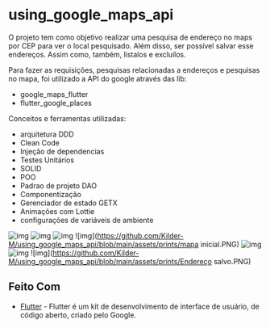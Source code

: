 # using_google_maps_api


O projeto tem como objetivo realizar uma pesquisa de endereço no maps por CEP para ver o local pesquisado. Além disso, ser possível salvar esse endereços. Assim como, também, listalos e excluílos.

Para fazer as requisições, pesquisas relacionadas a endereços e pesquisas no mapa, foi utilizado a API do google através das lib:

- google_maps_flutter
- flutter_google_places



Conceitos e ferramentas utilizadas:

- arquitetura DDD
- Clean Code
- Injeção de dependencias
- Testes Unitários
- SOLID
- POO
- Padrao de projeto DAO
- Componentização
- Gerenciador de estado GETX
- Animações com Lottie
- configurações de variáveis de ambiente


![img](https://github.com/Kilder-M/using_google_maps_api/blob/main/assets/prints/lista_endereços.PNG)
![img](https://github.com/Kilder-M/using_google_maps_api/blob/main/assets/prints/dialog_excluir.PNG)
![img](https://github.com/Kilder-M/using_google_maps_api/blob/main/assets/prints/endereço_excluído_com_sucesso.PNG)
![img](https://github.com/Kilder-M/using_google_maps_api/blob/main/assets/prints/mapa inicial.PNG)
![img](https://github.com/Kilder-M/using_google_maps_api/blob/main/assets/prints/pesquisa.PNG)
![img](https://github.com/Kilder-M/using_google_maps_api/blob/main/assets/prints/buttom_container.PNG)
![img](https://github.com/Kilder-M/using_google_maps_api/blob/main/assets/prints/Endereço salvo.PNG)

## Feito Com

* [Flutter](https://flutter.dev/) - Flutter é um kit de desenvolvimento de interface de usuário, de código aberto, criado pelo Google.
